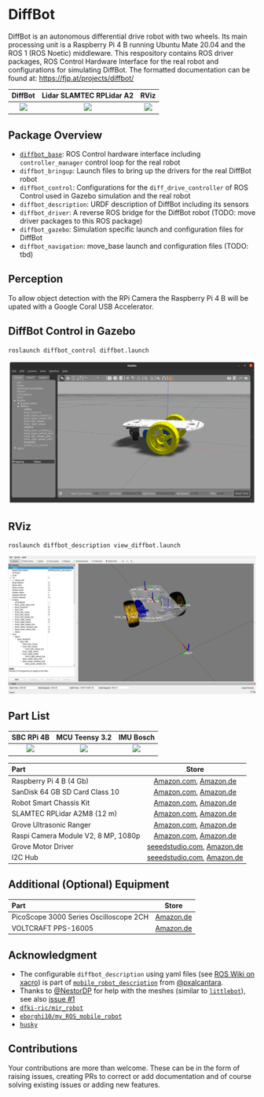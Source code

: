 # DiffBot

DiffBot is an autonomous differential drive robot with two wheels. Its main processing unit is a Raspberry Pi 4 B running Ubuntu Mate 20.04 and the ROS 1 (ROS Noetic) middleware. This respository contains ROS driver packages, ROS Control Hardware Interface for the real robot and configurations for simulating DiffBot. The formatted documentation can be found at: https://fjp.at/projects/diffbot/

| DiffBot | Lidar SLAMTEC RPLidar A2 | RViz |
|:-------:|:-----------------:|:----:|
|  [<img src="https://raw.githubusercontent.com/fjp/diffbot/master/docs/resources/diffbot/diffbot-front.png" width="700">](https://fjp.at/projects/diffbot/) | [<img src="https://raw.githubusercontent.com/fjp/diffbot/master/docs/resources/diffbot/rplidara2.png" width="700">](https://github.com/fjp/diffbot) | [<img src="https://github.com/fjp/diffbot/blob/master/docs/resources/rviz_diffbot_meshes.png?raw=true" width="700">](https://github.com/fjp/diffbot) |

## Package Overview

- [`diffbot_base`](./diffbot_base): ROS Control hardware interface including `controller_manager` control loop for the real robot
- `diffbot_bringup`: Launch files to bring up the drivers for the real DiffBot robot
- `diffbot_control`: Configurations for the `diff_drive_controller` of ROS Control used in Gazebo simulation and the real robot
- `diffbot_description`: URDF description of DiffBot including its sensors
- `diffbot_driver`: A reverse ROS bridge for the DiffBot robot (TODO: move driver packages to this ROS package)
- `diffbot_gazebo`: Simulation specific launch and configuration files for DiffBot
- `diffbot_navigation`: move_base launch and configuration files (TODO: tbd)

## Perception

To allow object detection with the RPi Camera the Raspberry Pi 4 B will be upated with a Google Coral USB Accelerator. 

## DiffBot Control in Gazebo

```console
roslaunch diffbot_control diffbot.launch
```

![DiffBot Gazebo](docs/resources/gazebo/diffbot.png)

## RViz

```console
roslaunch diffbot_description view_diffbot.launch
```

![DiffBot RViz](docs/resources/rviz_diffbot_meshes.png)

## Part List

| SBC RPi 4B | MCU Teensy 3.2 | IMU Bosch |
|:-------:|:-----------------:|:----:|
|  [<img src="https://raw.githubusercontent.com/fjp/diffbot/master/docs/resources/diffbot/sbc-rpi-4b.png" width="700">](https://fjp.at/projects/diffbot/) | [<img src="https://raw.githubusercontent.com/fjp/diffbot/master/docs/resources/diffbot/mcu-teensy32.png" width="700">](https://github.com/fjp/diffbot) | [<img src="https://raw.githubusercontent.com/fjp/diffbot/master/docs/resources/diffbot/imu.png" width="700">](https://github.com/fjp/diffbot) |

| Part                    | Store |
|:------------------------|:---------------------------------------------------------------------------:|
| Raspberry Pi 4 B (4 Gb) | [Amazon.com](https://amzn.to/3ltuJUo), [Amazon.de](https://amzn.to/2IchIAc) |
| SanDisk 64 GB SD Card Class 10 | [Amazon.com](https://amzn.to/2GLOyr0), [Amazon.de](https://amzn.to/3dcFmYE) |
|Robot Smart Chassis Kit  | [Amazon.com](https://amzn.to/34GXNAK), [Amazon.de](https://amzn.to/2Gy3CJ4) |
| SLAMTEC RPLidar A2M8 (12 m) | [Amazon.com](https://amzn.to/3lthTFz), [Amazon.de](https://amzn.to/30MyImR) |
| Grove Ultrasonic Ranger | [Amazon.com](https://amzn.to/36M9TLS), [Amazon.de](https://amzn.to/34GZmyC) |
| Raspi Camera Module V2, 8 MP, 1080p | [Amazon.com](https://amzn.to/2Ib9fgG), [Amazon.de](https://amzn.to/2FdVDQF) |
| Grove Motor Driver | [seeedstudio.com](https://www.seeedstudio.com/Grove-I2C-Motor-Driver-with-L298.html), [Amazon.de](https://amzn.to/36M8O6M) |
| I2C Hub | [seeedstudio.com](https://www.seeedstudio.com/Grove-I2C-Hub.html), [Amazon.de](https://amzn.to/34CGEbz) |


## Additional (Optional) Equipment

| Part                                   | Store |
|:---------------------------------------|:------------------------------------:|
| PicoScope 3000 Series Oscilloscope 2CH | [Amazon.de](https://amzn.to/33I5tUb) |
| VOLTCRAFT PPS-16005                    | [Amazon.de](https://amzn.to/3iKsI4a) |

## Acknowledgment

- The configurable `diffbot_description` using yaml files (see [ROS Wiki on xacro](http://wiki.ros.org/xacro#YAML_support)) is part of [`mobile_robot_description`](https://github.com/pxalcantara/mobile_robot_description) from [@pxalcantara](https://github.com/pxalcantara).
- Thanks to [@NestorDP](https://github.com/NestorDP) for help with the meshes (similar to [`littlebot`](https://github.com/NestorDP/littlebot)), see also [issue #1](https://github.com/fjp/diffbot/issues/1)
- [`dfki-ric/mir_robot`](https://github.com/dfki-ric/mir_robot)
- [`eborghi10/my_ROS_mobile_robot`](https://github.com/eborghi10/my_ROS_mobile_robot)
- [`husky`](https://github.com/husky/husky)


## Contributions

Your contributions are more than welcome. These can be in the form of raising issues, creating PRs to correct or add documentation and of course solving existing issues or adding new features.


